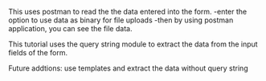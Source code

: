 This uses postman to read the the data entered into the form. 
-enter the option to use data as binary for file uploads
-then by using postman application, you can see the file data.

This tutorial uses the query string module to extract the data from the input fields of the form.

Future addtions:
	use templates and extract the data without query string